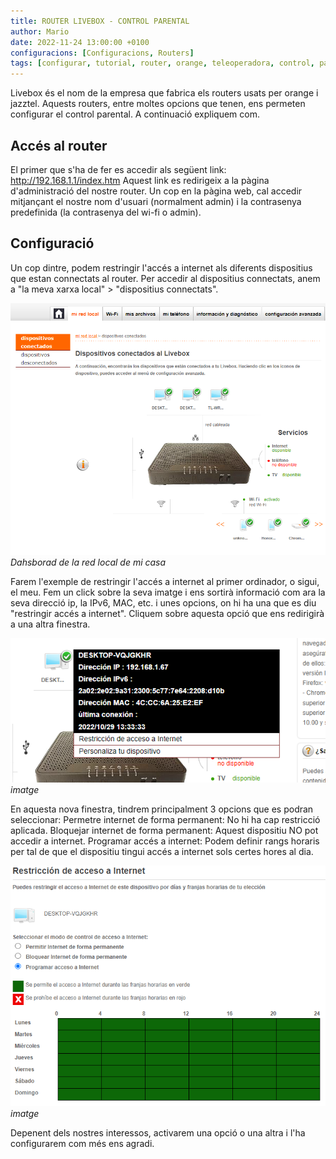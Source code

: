 ```yaml
---
title: ROUTER LIVEBOX - CONTROL PARENTAL
author: Mario
date: 2022-11-24 13:00:00 +0100
configuracions: [Configuracions, Routers]
tags: [configurar, tutorial, router, orange, teleoperadora, control, parental, pc, libebox, acces, xarxa, dispositiu, restringir, jazztel]
---
```


Livebox és el nom de la empresa que fabrica els routers usats per orange i jazztel. Aquests routers, entre moltes opcions que tenen, ens permeten configurar el control parental. A continuació expliquem com.

## Accés al router

El primer que s'ha de fer es accedir als següent link: http://192.168.1.1/index.htm
Aquest link es redirigeix a la pàgina d'administració del nostre router. Un cop en la pàgina web, cal accedir mitjançant el nostre nom d'usuari (normalment admin) i la contrasenya predefinida (la contrasenya del wi-fi o admin).

## Configuració

Un cop dintre, podem restringir l'accés a internet als diferents dispositius que estan connectats al router.
Per accedir al dispositius connectats, anem a "la meva xarxa local" > "dispositius connectats".

![Desktop View](/assets/img/2022-11-24-router-livebox-control-parental/image2.png)
_Dahsborad de la red local de mi casa_

Farem l'exemple de restringir l'accés a internet al primer ordinador, o sigui, el meu.
Fem un click sobre la seva imatge i ens sortirà informació com ara la seva direcció ip, la IPv6, MAC, etc. i unes opcions, on hi ha una que es diu "restringir accés a internet". Cliquem sobre aquesta opció que ens redirigirà a una altra finestra.

![Desktop View](/assets/img/2022-11-24-router-livebox-control-parental/image1.png)
_imatge_

En aquesta nova finestra, tindrem principalment 3 opcions que es podran seleccionar:
Permetre internet de forma permanent: No hi ha cap restricció aplicada.
Bloquejar internet de forma permanent: Aquest dispositiu NO pot accedir a internet.
Programar accés a internet: Podem definir rangs horaris per tal de que el dispositiu tingui accés a internet sols certes hores al dia.

![Desktop View](/assets/img/2022-11-24-router-livebox-control-parental/image3.png)
_imatge_

Depenent dels nostres interessos, activarem una opció o una altra i l'ha configurarem com més ens agradi.
